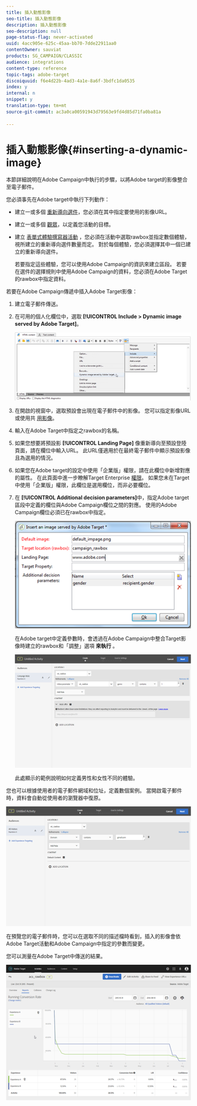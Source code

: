 ```yaml
---
title: 插入動態影像
seo-title: 插入動態影像
description: 插入動態影像
seo-description: null
page-status-flag: never-activated
uuid: 4acc905e-625c-45aa-bb70-7dde22911aa0
contentOwner: sauviat
products: SG_CAMPAIGN/CLASSIC
audience: integrations
content-type: reference
topic-tags: adobe-target
discoiquuid: f6e4d22b-4ad3-4a1e-8a6f-3bdfc1da0535
index: y
internal: n
snippet: y
translation-type: tm+mt
source-git-commit: ac3a0ca00591943d79563e9fd4d85d71fa0ba81a

---
```



# 插入動態影像{#inserting-a-dynamic-image}

本節詳細說明在Adobe Campaign中執行的步驟，以將Adobe target的影像整合至電子郵件。

您必須事先在Adobe target中執行下列動作：

* 建立一或多個 [重新導向選件](https://docs.adobe.com/help/en/target/using/experiences/offers/offer-redirect.html)，您必須在其中指定要使用的影像URL。
* 建立一或多個 [觀眾](https://marketing.adobe.com/resources/help/en_US/target/target/t_create-audience.html)，以定義您活動的目標。
* 建立 [表單式體驗撰寫器活動](https://docs.adobe.com/content/help/en/target/using/activities/abtest/create/test-create-ab.html) ，您必須在活動中選取rawbox並指定數個體驗，視所建立的重新導向選件數量而定。 對於每個體驗，您必須選擇其中一個已建立的重新導向選件。

   若要指定這些體驗，您可以使用Adobe Campaign的資訊來建立區段。 若要在選件的選擇規則中使用Adobe Campaign的資料，您必須在Adobe Target的rawbox中指定資料。

若要在Adobe Campaign傳遞中插入Adobe Target影像：

1. 建立電子郵件傳送。
1. 在可用的個人化欄位中，選取 **[!UICONTROL Include > Dynamic image served by Adobe Target]**。

   ![](assets/tar_insert_dynamic_image.png)

1. 在開啟的視窗中，選取預設會出現在電子郵件中的影像。 您可以指定影像URL或使用共 [用影像](../../integrations/using/sharing-assets-with-adobe-experience-cloud.md)。
1. 輸入在Adobe Target中指定之rawbox的名稱。
1. 如果您想要將預設影 **[!UICONTROL Landing Page]** 像重新導向至預設登陸頁面，請在欄位中輸入URL。 此URL僅適用於在最終電子郵件中顯示預設影像且為選用的情況。
1. 如果您在Adobe target的設定中使用「企業版」權限，請在此欄位中新增對應的屬性。 在此頁面中進一步瞭解Target Enterprise [權限](https://marketing.adobe.com/resources/help/en_US/target/target/properties-overview.html)。 如果您未在Target中使用「企業版」權限，此欄位是選用欄位，而非必要欄位。
1. 在 **[!UICONTROL Additional decision parameters]**&#x200B;中，指定Adobe target區段中定義的欄位與Adobe Campaign欄位之間的對應。 使用的Adobe Campaign欄位必須已在rawbox中指定。

   ![](assets/tar_additional_decisionning_parameters.png)

   在Adobe target中定義參數時，會透過在Adobe Campaign中整合Target影像時建立的rawbox和「調整」選項 **來執行** 。

   ![](assets/tar_additional_decisionning_parameters_1.png)

   此處顯示的範例說明如何定義男性和女性不同的體驗。

您也可以根據使用者的電子郵件網域和位址，定義數個案例。 當開啟電子郵件時，資料會自動從使用者的瀏覽器中復原。

![](assets/tar_additional_decisionning_parameters_2.png)

在預覽您的電子郵件時，您可以在選取不同的描述檔時看到，插入的影像會依Adobe Target活動和Adobe Campaign中指定的參數而變更。

您可以測量在Adobe Target中傳送的結果。

![](assets/tar_measure_results.png)

